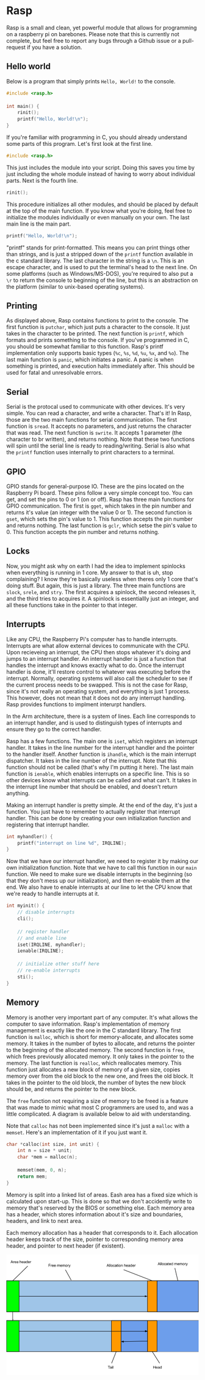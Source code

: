 # Rasp
Rasp is a small and clean, yet powerful module that allows for programming on a raspberry pi on barebones. Please note that this is currently not complete, but feel free to report any bugs through a Github issue or a pull-request if you have a solution.

## Hello world
Below is a program that simply prints `Hello, World!` to the console.
```c
#include <rasp.h>

int main() {
	rinit();
	printf("Hello, World!\n");
}
```
If you're familiar with programming in C, you should already understand some parts of this program. Let's first look at the first line.
```c
#include <rasp.h>
```
This just includes the module into your script. Doing this saves you time by just including the whole module instead of having to worry about individual parts. Next is the fourth line.
```c
rinit();
```
This procedure initializes all other modules, and should be placed by default at the top of the main function. If you know what you're doing, feel free to initialize the modules individually or even manually on your own. The last main line is the main part.
```c
printf("Hello, World!\n");
```
"printf" stands for print-formatted. This means you can print things other than strings, and is just a stripped down of the `printf` function available in the c standard library. The last character in the string is a `\n`. This is an escape character, and is used to put the terminal's head to the next line. On some platforms (such as Windows/MS-DOS), you're required to also put a `\r` to return the console to beginning of the line, but this is an abstraction on the platform (similar to unix-based operating systems).

## Printing
As displayed above, Rasp contains functions to print to the console. The first function is `putchar`, which just puts a character to the console. It just takes in the character to be printed. The next function is `printf`, which formats and prints something to the console. If you've programmed in C, you should be somewhat familiar to this function. Rasp's printf implementation only supports basic types (`%c`, `%s`, `%d`, `%u`, `%x`, and `%o`). The last main function is `panic`, which initiates a panic. A panic is when something is printed, and execution halts immediately after. This should be used for fatal and unresolvable errors.

## Serial
Serial is the protocal used to communicate with other devices. It's very simple. You can read a character, and write a character. That's it! In Rasp, those are the two main functions for serial communication. The first function is `sread`. It accepts no parameters, and just returns the character that was read. The next function is `swrite`. It accepts 1 parameter (the character to br written), and returns nothing. Note that these two functions will spin until the serial line is ready to reading/writing. Serial is also what the `printf` function uses internally to print characters to a terminal.

## GPIO
GPIO stands for general-purpose IO. These are the pins located on the Raspberry Pi board. These pins follow a very simple concept too. You can get, and set the pins to 0 or 1 (on or off). Rasp has three main functions for GPIO communication. The first is `gget`, which takes in the pin number and returns it's value (an integer with the value 0 or 1). The second function is `gset`, which sets the pin's value to 1. This function accepts the pin number and returns nothing. The last function is `gclr`, which setse the pin's value to 0. This function accepts the pin number and returns nothing.

## Locks
Now, you might ask why on earth I had the idea to implement spinlocks when everything is running in 1 core. My answer to that is uh, stop complaining? I know they're basically useless when theres only 1 core that's doing stuff. But again, this is just a library. The three main functions are `slock`, `srele`, and `stry`. The first acquires a spinlock, the second releases it, and the third tries to acquires it. A spinlock is essentiallly just an integer, and all these functions take in the pointer to that integer. 

## Interrupts
Like any CPU, the Raspberry Pi's computer has to handle interrupts. Interrupts are what allow external devices to communicate with the CPU. Upon recieveing an interrupt, the CPU then stops whatever it's doing and jumps to an interrupt handler. An interrupt handler is just a function that handles the interrupt and knows exactly what to do. Once the interrupt handler is done, it'll restore control to whatever was executing before the interrupt. Normally, operating systems will also call the scheduler to see if the current process needs to be swapped. This is not the case for Rasp, since it's not really an operating system, and everything is just 1 process. This however, does not mean that it does not do any interrupt handling. Rasp provides functions to implment interurpt handlers.

In the Arm architecture, there is a system of lines. Each line corresponds to an interrupt handler, and is used to distinguish types of interrupts and ensure they go to the correct handler. 

Rasp has a few functions. The main one is `iset`, which registers an interrupt handler. It takes in the line number for the interrupt handler and the pointer to the handler itself. Another function is `ihandle`, which is the main interrupt dispatcher. It takes in the line number of the interrupt. Note that this function should not be called (that's why I'm putting it here). The last main function is `ienable`, which enables interrupts on a specific line. This is so other devices know what interrupts can be called and what can't. It takes in the interrupt line number that should be enabled, and doesn't return anything.

Making an interrupt handler is pretty simple. At the end of the day, it's just a function. You just have to remember to actually register that interrupt handler. This can be done by creating your own initialization function and registering that interrupt handler.
```c
int myhandler() {
	printf("interrupt on line %d", IRQLINE);
}
```
Now that we have our interrupt handler, we need to register it by making our own initialization function. Note that we have to call this function in our `main` function. We need to make sure we disable interrupts in the beginning (so that they don't mess up our initialization), and then re-enable them at the end. We also have to enable interrupts at our line to let the CPU know that we're ready to handle interrupts at it.
```c
int myinit() {
	// disable interrupts
	cli();

	// register handler
	// and enable line
	iset(IRQLINE, myhandler);
	ienable(IRQLINE);

	// initialize other stuff here
	// re-enable interrupts
	sti();
}
```

## Memory
Memory is another very important part of any computer. It's what allows the computer to save information. Rasp's implementation of memory management is exactly like the one in the C standard library. The first function is `malloc`, which is short for memory-allocate, and allocates some memory. It takes in the number of bytes to allocate, and returns the pointer to the beginning of the allocated memory. The second function is `free`, which frees previously allocated memory. It only takes in the pointer to the memory. The last function is `realloc`, which reallocates memory. This function just allocates a new block of memory of a given size, copies memory over from the old block to the new one, and frees the old block. It takes in the pointer to the old block, the number of bytes the new block should be, and returns the pointer to the new block.

The `free` function not requiring a size of memory to be freed is a feature that was made to mimic what most C programmers are used to, and was a little complicated. A diagram is available below to aid with understanding.

Note that `calloc` has not been implemented since it's just a `malloc` with a `memset`. Here's an implementation of it if you just want it.
```c
char *calloc(int size, int unit) {
	int n = size * unit;
	char *mem = malloc(n);
	
	memset(mem, 0, n);
	return mem;
}
```

Memory is split into a linked list of areas. Eash area has a fixed size which is calculated upon start-up. This is done so that we don't accidently write to memory that's reserved by the BIOS or something else. Each memory area has a header, which stores information about it's size and boundaries, headers, and link to next area.

Each memory allocation has a header that corresponds to it. Each allocation header keeps track of the size, pointer to corresponding memory area header, and pointer to next header (if existent).

![Memory Diagram](https://raw.githubusercontent.com/optimisticside/rasp/master/img/mem.png)
